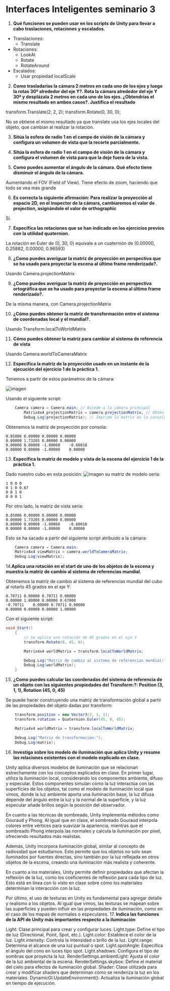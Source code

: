 # Interfaces Inteligentes seminario 3

1. **Qué funciones se pueden usar en los scripts de Unity para llevar a cabo traslaciones, rotaciones y escalados.**

* Translaciones:
    * Translate
* Rotaciones:
    * LookAt
    * Rotate
    * RotateAround
* Escalados:
    * Usar propiedad localScale

2. **Como trasladarías la cámara 2 metros en cada uno de los ejes y luego la rotas 30º alrededor del eje Y?. Rota la cámara alrededor del eje Y 30ª y desplázala 2 metros en cada uno de los ejes. ¿Obtendrías el mismo resultado en ambos casos?. Justifica el resultado**

transform.Translate(2, 2, 2);
transform.Rotate(0, 30, 0);

No se obtiene el mismo resultado ya que translate usa los ejes locales del objeto, que cambian al realizar la rotación.

3. **Sitúa la esfera de radio 1 en el campo de visión de la cámara y configura un volumen de vista que la recorte parcialmente.**

4. **Sitúa la esfera de radio 1 en el campo de visión de la cámara y configura el volumen de vista para que la deje fuera de la vista.**

5. **Como puedes aumentar el ángulo de la cámara. Qué efecto tiene disminuir el ángulo de la cámara.**

 Aumentando el FOV (Field of View). Tiene efecto de zoom, haciendo que todo se vea más grande

6. **Es correcta la siguiente afirmación: Para realizar la proyección al espacio 2D, en el inspector de la cámara, cambiaremos el valor de projection, asignándole el valor de orthographic**

Sí.

7. **Especifica las rotaciones que se han indicado en los ejercicios previos con la utilidad quaternion.**

La rotación en Euler de (0, 30, 0) equivale a un cuaternión de (0.00000, 0.25882, 0.00000, 0.96593)

8. **¿Como puedes averiguar la matriz de proyección en perspectiva que se ha usado para proyectar la escena al último frame renderizado?.**

Usando Camera.projectionMatrix

9. **¿Como puedes averiguar la matriz de proyección en perspectiva ortográfica que se ha usado para proyectar la escena al último frame renderizado?.**

De la misma manera, con Camera.projectionMatrix

10. **¿Cómo puedes obtener la matriz de transformación entre el sistema de coordenadas local y el mundial?.**

Usando Transform.localToWorldMatrix

11. **Cómo puedes obtener la matriz para cambiar al sistema de referencia de vista**

Usando Camera.worldToCameraMatrix

12. **Especifica la matriz de la proyección usado en un instante de la ejecución del ejercicio 1 de la práctica 1.**

Tenemos a partir de estos parámetros de la cámara:

![imagen](img/12.png)

Usando el siguiente script:

```c#
    Camera camera = Camera.main; // Accede a la cámara principal
        Matrix4x4 projectionMatrix = camera.projectionMatrix; // Obtén la matriz de proyección
        Debug.Log(projectionMatrix); // Imprime la matriz en la consola para visualizarla
````

Obtenemos la matriz de proyección por consola:

```text
0.85086	0.00000	0.00000	0.00000
0.00000	1.73205	0.00000	0.00000
0.00000	0.00000	-1.00060	-0.60018
0.00000	0.00000	-1.00000	0.00000
```

13. **Especifica la matriz de modelo y vista de la escena del ejercicio 1 de la práctica 1.**

Dado nuestro cubo en esta posición:
![imagen](img/13.png)
su matriz de modelo sería:

```text
1 0 0 0
0 1 0 0.67
0 0 1 0
0 0 0 1
```

Por otro lado, la matriz de vista sería:

```text
0.85086	0.00000	0.00000	0.00000
0.00000	1.73205	0.00000	0.00000
0.00000	0.00000	-1.00060	-0.60018
0.00000	0.00000	-1.00000	0.00000
```

Esto se ha sacado a partir del siguiente script atribuido a la cámara:

```c#
    Camera camera = Camera.main;
    Matrix4x4 viewMatrix = camera.worldToCameraMatrix;
    Debug.Log(viewMatrix);
```

14.**Aplica una rotación en el start de uno de los objetos de la escena y muestra la matriz de cambio al sistema de referencias mundial.**

Obtenemos la matriz de cambio al sistema de referencias mundial del cubo al rotarlo 45 grados en el eje Y:
```text
0.70711	0.00000	0.70711	0.00000
0.00000	1.00000	0.00000	0.67000
-0.70711	0.00000	0.70711	0.00000
0.00000	0.00000	0.00000	1.00000
```

Con el siguiente script:

```c#
void Start()
    {
        // Se aplica una rotación de 45 grados en el eje Y
        transform.Rotate(0, 45, 0);

        Matrix4x4 worldMatrix = transform.localToWorldMatrix;

        Debug.Log("Matriz de cambio al sistema de referencias mundial:");
        Debug.Log(worldMatrix);
    }
```

15. **¿Como puedes calcular las coordenadas del sistema de referencia de un objeto con las siguientes propiedades del Transform:?: 
 Position (3, 1, 1), Rotation (45, 0, 45)**

Se puede hacer construyendo una matriz de transformación global a partir de las propiedades del objeto dadas por transform:

```c#
    transform.position = new Vector3(3, 1, 1);
    transform.rotation = Quaternion.Euler(45, 0, 45);

    Matrix4x4 worldMatrix = transform.localToWorldMatrix;

    Debug.Log("Matriz de transformación:");
    Debug.Log(matrix);
```

16. **Investiga sobre los modelo de iluminación que aplica Unity y resume las relaciones existentes con el modelo explicado en clase.**

Unity aplica diversos modelos de iluminación que se relacionan estrechamente con los conceptos explicados en clase. En primer lugar, utiliza la iluminación local, considerando los componentes ambiente, difuso y especular. Estos componentes simulan cómo la luz interactúa con las superficies de los objetos, tal como el modelo de iluminación local que vimos, donde la luz ambiente aporta una iluminación base, la luz difusa depende del ángulo entre la luz y la normal de la superficie, y la luz especular añade brillos según la posición del observador.

En cuanto a las técnicas de sombreado, Unity implementa métodos como Gouraud y Phong. Al igual que en clase, el sombreado Gouraud interpola colores entre vértices para suavizar la apariencia, mientras que el sombreado Phong interpola las normales y calcula la iluminación por píxel, ofreciendo resultados más realistas.

Además, Unity incorpora iluminación global, similar al concepto de radiosidad que estudiamos. Esto permite que los objetos no solo sean iluminados por fuentes directas, sino también por la luz reflejada en otros objetos de la escena, creando una iluminación más realista y coherente.

En cuanto a los materiales, Unity permite definir propiedades que afectan la reflexión de la luz, como los coeficientes de reflexión para cada tipo de luz. Esto está en línea con lo visto en clase sobre cómo los materiales determinan la interacción con la luz.

Por último, el uso de texturas en Unity es fundamental para agregar detalle y realismo a los objetos. Al igual que vimos, las texturas se mapean sobre las superficies y pueden influir en las propiedades de iluminación, como en el caso de los mapas de normales o especulares.
17. **Indica las funciones de la API de Unity más importantes respecto a la iluminación**

Light: Clase principal para crear y configurar luces.
Light.type: Define el tipo de luz (Directional, Point, Spot, etc.).
Light.color: Establece el color de la luz.
Light.intensity: Controla la intensidad o brillo de la luz.
Light.range: Determina el alcance de una luz puntual o spot.
Light.spotAngle: Especifica el ángulo del cono en luces tipo spot.
Light.shadows: Configura el tipo de sombras que proyecta la luz.
RenderSettings.ambientLight: Ajusta el color de la luz ambiental de la escena.
RenderSettings.skybox: Define el material del cielo para efectos de iluminación global.
Shader: Clase utilizada para crear y modificar shaders que determinan cómo se renderiza la luz en los materiales.
DynamicGI.UpdateEnvironment(): Actualiza la iluminación global en tiempo de ejecución.
